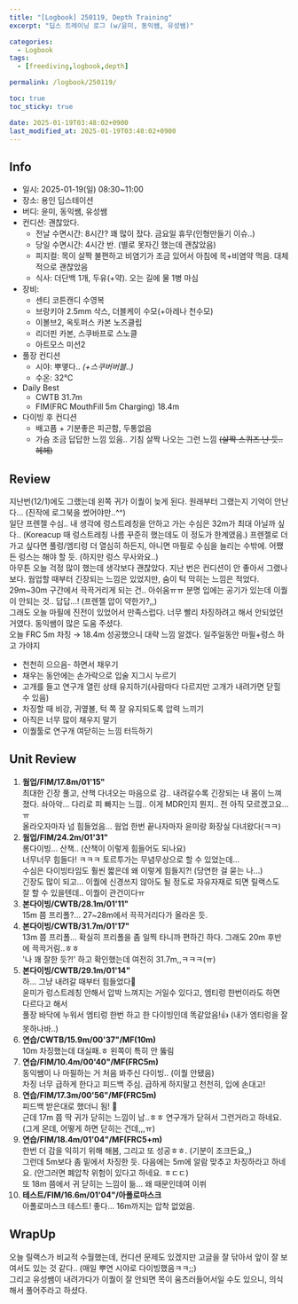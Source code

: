 ```yaml
---
title: "[Logbook] 250119, Depth Training"
excerpt: "딥스 트레이닝 로그 (w/윤미, 동익쌤, 유성쌤)"

categories:
  - Logbook
tags:
  - [freediving,logbook,depth]

permalink: /logbook/250119/

toc: true
toc_sticky: true

date: 2025-01-19T03:48:02+0900
last_modified_at: 2025-01-19T03:48:02+0900
---
```


## Info
- 일시: 2025-01-19(일) 08:30~11:00
- 장소: 용인 딥스테이션
- 버디: 윤미, 동익쌤, 유성쌤
- 컨디션: 괜찮았다.
  - 전날 수면시간: 8시간? 꽤 많이 잤다. 금요일 휴무(인형만들기 이슈..)
  - 당일 수면시간: 4시간 반. (별로 못자긴 했는데 괜찮았음)
  - 피지컬: 목이 살짝 불편하고 비염기가 조금 있어서
  아침에 목+비염약 먹음. 대체적으로 괜찮았음
  - 식사: 더단백 1개, 두유(+약). 오는 길에 물 1병 마심
- 장비:
  - 센티 코튼캔디 수영복
  - 브랑키아 2.5mm 삭스, 더블케이 수모(+아레나 천수모)
  - 이볼브2, 옥토퍼스 카본 노즈클립
  - 리더핀 카본, 스쿠바프로 스노클
  - 아트모스 미션2
- 풀장 컨디션
  - 시야: 뿌옇다.. *(+스쿠버버블..)*
  - 수온: 32℃
- Daily Best
  - CWTB 31.7m
  - FIM(FRC MouthFill 5m Charging) 18.4m
- 다이빙 후 컨디션
  - 배고픔 + 기분좋은 피곤함, 두통없음
  - 가슴 조금 답답한 느낌 있음.. 기침 살짝 나오는 그런 느낌 ~~(살짝 스퀴즈 난 듯.. 헤헤)~~
  
## Review
지난번(12/1)에도 그랬는데 왼쪽 귀가 이퀄이 늦게 된다. 원래부터 그랬는지 기억이 안난다... (진작에 로그북을 썼어야만..^^)<br>
일단 프렌젤 수심.. 내 생각에 렁스트레칭을 안하고 가는 수심은 32m가 최대 아닐까 싶다.. (Koreacup 때 렁스트레칭 나름 꾸준히 했는데도 이 정도가 한계였음.) 프렌젤로 더 가고 싶다면 풀렁/엠티렁 더 열심히 하든지, 아니면 마필로 수심을 늘리는 수밖에. 어쨌든 렁스는 해야 할 듯. (하지만 렁스 무사와요..)<br>
아무튼 오늘 걱정 많이 했는데 생각보다 괜찮았다. 지난 번은 컨디션이 안 좋아서 그랬나보다. 웜업할 때부터 긴장되는 느낌은 있었지만, 숨이 턱 막히는 느낌은 적었다. <br>
29m~30m 구간에서 끅끅거리게 되는 건.. 아쉬움ㅠㅠ 분명 입에는 공기가 있는데 이퀄이 안되는 것.. 답답...! (프렌젤 압이 약한가?,,)<br>그래도 오늘 마필에 진전이 있었어서 만족스럽다. 너무 빨리 차징하려고 해서 안되었던 거였다. 동익쌤이 많은 도움 주셨다. 
<br>오늘 FRC 5m 차징 → 18.4m 성공했으니 대략 느낌 알겠다. 일주일동안 마필+렁스 하고 가야지
- 천천히 으으음- 하면서 채우기
- 채우는 동안에는 손가락으로 입술 지그시 누르기
- 고개를 들고 연구개 열린 상태 유지하기(사람마다 다르지만 고개가 내려가면 닫힐 수 있음)
- 차징할 때 비강, 귀옆볼, 턱 쪽 잘 유지되도록 압력 느끼기
- 아직은 너무 많이 채우지 말기
- 이퀄툴로 연구개 여닫히는 느낌 터득하기


## Unit Review
1. **웜업/FIM/17.8m/01'15"** <br>
최대한 긴장 풀고, 산책 다녀오는 마음으로 감.. 내려갈수록 긴장되는 내 몸이 느껴졌다. 솨아악... 다리로 피 빠지는 느낌.. 이게 MDR인지 뭔지.. 전 아직 모르겠고요...ㅠ<br>
올라오자마자 넘 힘들었음... 웜업 한번 끝나자마자 윤미랑 화장실 다녀왔다(ㅋㅋ)
1. **웜업/FIM/24.2m/01'31"** <br>
롱다이빙... 산책.. (산책이 이렇게 힘들어도 되나요)<br>
너무너무 힘들다! ㅋㅋㅋ 토르투가는 무념무상으로 할 수 있었는데...<br>수심은 다이빙타임도 훨씬 짧은데 왜 이렇게 힘들지?! (당연한 걸 묻는 나...)<br>
긴장도 많이 되고... 이퀄에 신경쓰지 않아도 될 정도로 자유자재로 되면 릴랙스도 잘 할 수 있을텐데.. 이퀄이 관건이다ㅠ
1. **본다이빙/CWTB/28.1m/01'11"** <br>
15m 쯤 프리폴?... 27~28m에서 끅끅거리다가 올라온 듯.
1. **본다이빙/CWTB/31.7m/01'17"** <br>
13m 쯤 프리폴... 확실히 프리폴을 좀 일찍 타니까 편하긴 하다. 그래도 20m 후반에 끅끅거림..ㅎㅎ<br>
'나 꽤 잘한 듯?!' 하고 확인했는데 여전히 31.7m,,ㅋㅋㅋ(ㅠ)
1. **본다이빙/CWTB/29.1m/01'14"** <br>
하... 그냥 내려갈 때부터 힘들었다🤮<br>
윤미가 렁스트레칭 안해서 압박 느껴지는 거일수 있다고, 엠티렁 한번이라도 하면 다르다고 해서<br>풀장 바닥에 누워서 엠티렁 한번 하고 한 다이빙인데 똑같았음!👍 (내가 엠티렁을 잘 못하나바..)
1. **연습/CWTB/15.9m/00'37"/MF(10m)** <br>
10m 차징했는데 대실패.ㅎ 왼쪽이 특히 안 뚫림
1. **연습/FIM/10.4m/00'40"/MF(FRC5m)** <br>
동익쌤이 나 마필하는 거 처음 봐주신 다이빙.. (이퀄 안됐음)<br>
차징 너무 급하게 한다고 피드백 주심. 급하게 하지말고 천천히, 입에 손대고!
1. **연습/FIM/17.3m/00'56"/MF(FRC5m)** <br>
피드백 받은대로 했더니 됨! 🙊<br>
근데 17m 쯤 딱 귀가 닫히는 느낌이 남..ㅎㅎ 연구개가 닫혀서 그런거라고 하네요. (그게 몬데, 어떻게 하면 닫히는 건데,,,ㅠ)
1. **연습/FIM/18.4m/01'04"/MF(FRC5+m)** <br>
한번 더 감을 익히기 위해 해봄, 그리고 또 성공ㅎㅎ. (기분이 조크든요,,)<br>
그런데 5m보다 좀 밑에서 차징한 듯. 다음에는 5m에 알람 맞추고 차징하라고 하네요. (안그러면 폐압착 위험이 있다고 하네요. ㅎㄷㄷ)<br>
또 18m 쯤에서 귀 닫히는 느낌이 듦... 왜 때문인데여 이쒸
1. **테스트/FIM/16.6m/01'04"/아폴로마스크** <br>
아폴로마스크 테스트! 좋다... 16m까지는 압착 없었음.

## WrapUp
오늘 릴랙스가 비교적 수월했는데, 컨디션 문제도 있겠지만 고글을 잘 닦아서 앞이 잘 보여서도 있는 것 같다.. (매일 뿌연 시야로 다이빙했음ㅋㅋ;;)<br>
그리고 유성쌤이 내려가다가 이퀄이 잘 안되면 목이 움츠러들어서일 수도 있으니, 의식해서 풀어주라고 하셨다.

